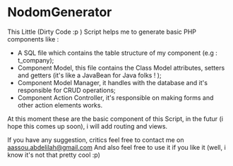 # NodomGenerator

This Little (Dirty Code :p ) Script helps me to generate basic PHP components like :
  
  - A SQL file which contains the table structure of my component (e.g : t_company);
  - Component Model, this file contains the Class Model attributes, setters and getters (it's like a JavaBean for Java folks ! );
  - Component Model Manager, it handles with the database and it's responsible for CRUD operations;
  - Component Action Controller, it's responsible on making forms and other action elements works.

At this moment these are the basic component of this Script, in the futur (i hope this comes up soon),
i will add routing and views.

If you have any suggestion, critics feel free to contact me on aassou.abdelilah@gmail.com
And also feel free to use it if you like it (well, i know it's not that pretty cool :p)
